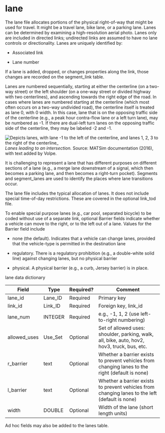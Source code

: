 # lane

The lane file allocates portions of the physical right-of-way that might
be used for travel. It might be a travel lane, bike lane, or a parking
lane. Lanes can be determined by examining a high-resolution aerial
photo. Lanes only are included in directed links; undirected links are
assumed to have no lane controls or directionality. Lanes are uniquely
identified by:

  - Associated link

  - Lane number

If a lane is added, dropped, or changes properties along the link, those changes are recorded on the segment_link table.

Lanes are numbered sequentially, starting at either the centerline (on a
two-way street) or the left shoulder (on a one-way street or divided
highway with two centerlines), and ascending towards the right edge of
the road. In cases where lanes are numbered starting at the centerline
(which most often occurs on a two-way undivided road), the centerline
itself is treated as lane 0, with 0 width. In this case, lane that is on
the opposing traffic side of the centerline (e.g., a peak hour
contra-flow lane or a left turn lane), may be numbered as -1. If there
are dual-left turn lanes on the opposing traffic side of the centerline,
they may be labeled -2 and -1.

![Depicts lanes, with lane -1 to the left of the centerline, and lanes 1, 2, 3 to
the right of the centerline_](https://github.com/zephyr-data-specs/GMNS/raw/master/Images/spec_figure1.png)  
_Lanes leading to an intersection._ Source: MATSim documentation (2016), with text added by Volpe. 

It is challenging to represent a lane that has different purposes on
different sections of a lane (e.g., a merge lane downstream of a signal,
which then becomes a parking lane, and then becomes a right-turn
pocket). Segments and segment_lanes are used to identify the places where lane
transitions occur.

The lane file includes the typical allocation of lanes. It does not
include special time-of-day restrictions. These are covered in the
optional link\_tod file.

To enable special purpose lanes (e.g., car pool, separated bicycle) to
be coded without use of a separate link, optional Barrier fields
indicate whether a vehicle can move to the right, or to the left out of
a lane. Values for the Barrier field include

  - none (the default). Indicates that a vehicle can change lanes,
    provided that the vehicle-type is permitted in the destination lane

  - regulatory. There is a regulatory prohibition (e.g., a double-white
    solid line) against changing lanes, but no physical barrier

  - physical. A physical barrier (e.g., a curb, Jersey barrier) is in
    place.

lane data dictionary

| Field                                       | Type           | Required?                   | Comment                                                                                         |
| ------------------------------------------- | -------------- | --------------------------- | ----------------------------------------------------------------------------------------------- |
| lane\_id     | Lane\_ID       | Required                    | Primary key                                                                                     |
| link\_id     | Link\_ID |  Required | Foreign key, link\_id                                                                     |
| lane\_num | INTEGER        | Required                    | e.g., -1, 1, 2 (use left-to-right numbering)                                                    |
| allowed\_uses                               | Use\_Set       | Optional                    | Set of allowed uses: shoulder, parking, walk, all, bike, auto, hov2, hov3, truck, bus, etc.     |
| r_barrier                              | text | Optional                    | Whether a barrier exists to prevent vehicles from changing lanes to the right (default is none) |
| l_barrier                               | text    | Optional                    | Whether a barrier exists to prevent vehicles from changing lanes to the left (default is none)  |
| width                                       | DOUBLE         | Optional                    | Width of the lane (short length units)                                                                               |

Ad hoc fields may also be added to the lanes table.  
